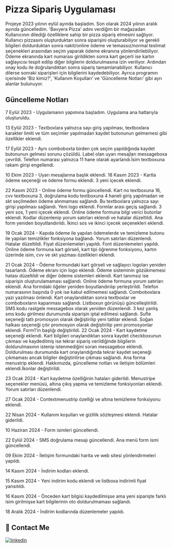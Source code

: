 # Pizza Sipariş Uygulaması

Projeye 2023 yılının eylül ayında başladım. Son olarak 2024 yılının aralık ayında güncelledim. 'Bavyera Pizza' adını verdiğim bir mağazadan Kullanıcının dilediği özelliklere sahip bir pizza sipariş etmesini sağlıyor. Kullanıcı pizzasını oluşturduktan sonra siparişini oluşturabiliyor ve gerekli bilgileri doldurduktan sonra nakit/online ödeme ve temassız/normal teslimat seçenekleri arasından seçim yaparak ödeme ekranına yönlendirilebiliyor. Ödeme ekranında kart numarası girildikten sonra kart geçerli ise kartın sağlayıcısı tespit edilip diğer bilgilerin doldurulmasına izin veriliyor. Ardından onay kodu ile doğrulandıktan sonra sipariş tamamlanabiliyor. Kullanıcı dilerse sonraki siparişleri için bilgilerini kaydedebiliyor. Ayrıca programın içerisinde 'Biz kimiz?', 'Kullanım Koşulları' ve 'Güncelleme Notları' gibi ayrı alanlar bulunuyor.

## Güncelleme Notları

7 Eylül 2023 - Uygulamanın yapımına başladım. Uygulama ana hatlarıyla oluşturuldu. 

13 Eylül 2023 - Textboxlara yalnızca sayı giriş yapılması, textboxlara karakter limiti ve tüm seçimler yapılmadan kaydet butonunun gelmemesi gibi özellikler eklendi.  

17 Eylül 2023 - Aynı comboboxta birden çok seçim yapıldığında kaydet butonunun gelmesi sorunu çözüldü. Label olan uyarı mesajları messageboxa çevrildi. Telefon numarası yalnızca 11 hane olarak ayarlandı.İsim textboxuna rakam girişi engellendi.  

 10 Ekim 2023 - Uyarı mesajlarına başlık eklendi. 18 Kasım 2023 - Kartla ödeme seçeneği ve ödeme formu eklendi. 3 yeni içecek eklendi.  
 
 22 Kasım 2023 - Online ödeme formu güncellendi. Kart no textboxuna 16, cvv textboxuna 3, doğrulama kodu textboxuna 4 haneli giriş yapılmadan ve skt seçilmeden ödeme alınmaması sağlandı. Bu textboxlara yalnızca sayı girişi yapılması sağlandı. Yeni logo eklendi. Formlar arası geçiş sağlandı. 3 yeni sos, 1 yeni içecek eklendi. Online ödeme formuna bilgi verici butonlar eklendi. Kodlar düzenlenip yorum satırları eklendi ve hatalar düzeltildi. Ana form yeniden boyutlandırıldı. İkinci sos ve ikinci içecek seçenekleri eklendi.  
 
 19 Ocak 2024 - Kapıda ödeme ile yapılan ödemelerde ve temizleme butonu ile yapılan temizlikler fonksiyona bağlandı. Yorum satırları düzenlendi. Hatalar düzeltildi. Fiyat düzenlemeleri yapıldı. Font düzenlemeleri yapıldı. Online ödeme formuna kart görseli, kart tipi öğrenme fonksiyonu, kartın üzerinde isim, cvv ve skt yazması özellikleri eklendi.  
 
 21 Ocak 2024 - Ödeme formundaki kart görseli ve sağlayıcı logoları yeniden tasarlandı. Ödeme ekranı için logo eklendi. Ödeme sisteminin gözükmemesi hatası düzeltildi ve diğer ödeme sistemleri eklendi. Kart tanımsız ise siparişin oluşturulamaması sağlandı. Online ödeme formuna yorum satırları eklendi. Ana formdaki öğeler yeniden boyutlandırılıp yerleştirildi. Telefon numarasının başında 0 yok ise kabul edilmemesi sağlandı. Comboboxlara yazı yazılması önlendi. Kart onaylandıktan sonra textboxlar ve comboboxların kapanması sağlandı. Listboxun görünüşü güncelleştirildi. SMS kodu rastgele messagebox olarak yeniden düzenlendi. 3 kez yanlış sms kodu girilmesi durumunda siparişin iptal edilmesi sağlandı. Sufle seçeneği tatlı promosyon olarak değiştirilip yeni tatlılar eklendi. Soğan halkası seçeneği çıtır promosyon olarak değiştirilip yeni promosyonlar eklendi. Form1'in başlığı değiştirildi. 22 Ocak 2024 - Kart kaydetme seçeneği eklendi. Kart bilgileri onaylandıktan sonra kaydet checkboxunun çıkması ve kaydedilmiş ise tekrar sipariş verildiğinde bilgilerin doldurulmasının istenip istenmediğini soran messagebox eklendi. Doldurulması durumunda kart onaylandığında tekrar kaydet seçeneği çıkmaması ancak bilgiler değiştirilirse çıkması sağlandı. Ana forma menustrip eklendi. Hakkımızda, güncelleme notları ve iletişim bölümleri eklendi.İkonlar değiştirildi.  
 
 23 Ocak 2024 - Kart kaydetme özelliğinin hataları giderildi. Menustripe seçenekler menüsü, altına çıkış yapma ve temizleme fonksiyonları eklendi. Yorum satırları düzenlendi.  
 
 27 Ocak 2024 - Contextmenustrip özelliği ve altına temizleme fonksiyonu eklendi.  
 
 22 Nisan 2024 - Kullanım koşulları ve gizlilik sözleşmesi eklendi. Hatalar giderildi. 
  
  10 Haziran 2024 - Form isimleri güncellendi.  
  
  22 Eylül 2024 - SMS doğrulama mesajı güncellendi. Ana menü form ismi güncellendi.   
   
   09 Ekim 2024 - İletişim formundaki harita ve web sitesi yönlendirmeleri yapıldı.  
   
   14 Kasım 2024 - İndirim kodları eklendi.   
   
   15 Kasım 2024 - Yeni indirim kodu eklendi ve listboxa indirimli fiyat yansıtıldı.  
   
   16 Kasım 2024 - Önceden kart bilgisi kaydedilmişse ama yeni siparişte farklı isim girilmişse kart bilgilerinin oto doldurulmaması sağlandı.  
   
   18 Aralık 2024 - İndirim kodlarında düzenlemeler yapıldı.


## 🔗 Contact Me
[![linkedin](https://img.shields.io/badge/linkedin-0A66C2?style=for-the-badge&logo=linkedin&logoColor=white)](https://www.linkedin.com/in/mustafatumsek/)

